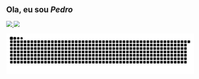 ## Ola, eu sou *Pedro*
  <div>
  <a href="https://github.com/PedroRBC">
    <img height="180em" src="https://github-readme-stats.vercel.app/api?username=PedroRBC&show_icons=true&theme=tokyonight&include_all_commits=true&count_private=true"/>
    <img height="180em" src="https://github-readme-stats.vercel.app/api/top-langs/?username=PedroRBC&layout=compact&langs_count=7&theme=tokyonight"/>
  </div>

  ![Snake animation](https://github.com/PedroRBC/PedroRBC/blob/output/github-contribution-grid-snake.svg)

